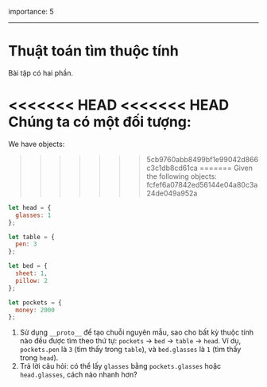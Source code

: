 importance: 5

---

# Thuật toán tìm thuộc tính

Bài tập có hai phần.

<<<<<<< HEAD
<<<<<<< HEAD
Chúng ta có một đối tượng:
=======
We have objects:
>>>>>>> 5cb9760abb8499bf1e99042d866c3c1db8cd61ca
=======
Given the following objects:
>>>>>>> fcfef6a07842ed56144e04a80c3a24de049a952a

```js
let head = {
  glasses: 1
};

let table = {
  pen: 3
};

let bed = {
  sheet: 1,
  pillow: 2
};

let pockets = {
  money: 2000
};
```

1. Sử dụng `__proto__` để tạo chuỗi nguyên mẫu, sao cho bất kỳ thuộc tính nào đều được tìm theo thứ tự: `pockets` -> `bed` -> `table` -> `head`. Ví dụ, `pockets.pen` là `3` (tìm thấy trong `table`), và `bed.glasses` là `1` (tìm thấy trong `head`).
2. Trả lời câu hỏi: có thể lấy `glasses` bằng `pockets.glasses` hoặc `head.glasses`, cách nào nhanh hơn?
